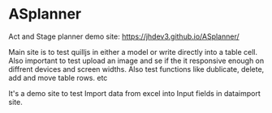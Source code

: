 # ASplanner
Act and Stage planner demo site: 
https://jhdev3.github.io/ASplanner/

Main site is to test quilljs in either a model or write directly into a table cell. 
Also important to test upload an image and se if the it responsive enough on diffrent devices  and screen widths. 
Also test functions like dublicate, delete, add and move table rows. etc 


It's a demo site to test Import data from excel into Input fields in dataimport site.

